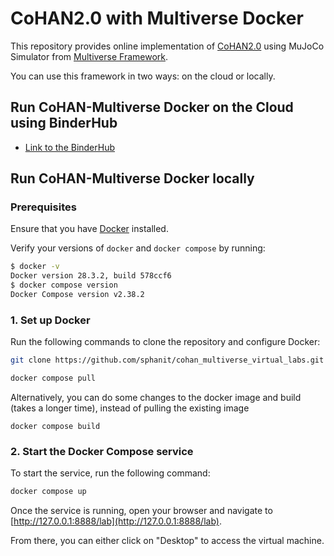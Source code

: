 # CoHAN2.0 with Multiverse Docker
This repository provides online implementation of [CoHAN2.0](https://github.com/LAAS-HRI/CoHAN2.0) using MuJoCo Simulator from [Multiverse Framework](https://github.com/Multiverse-Framework).

You can use this framework in two ways: on the cloud or locally.

## Run CoHAN-Multiverse Docker on the Cloud using BinderHub

- [Link to the BinderHub](https://binder.intel4coro.de/v2/gh/sphanit/cohan_multiverse_virtual_labs/HEAD)

## Run CoHAN-Multiverse Docker locally

### Prerequisites

Ensure that you have [Docker](https://docs.docker.com/engine/install/ubuntu/#install-using-the-repository) installed.

Verify your versions of `docker` and `docker compose` by running:

```bash
$ docker -v
Docker version 28.3.2, build 578ccf6
$ docker compose version
Docker Compose version v2.38.2
```

### 1. Set up Docker

Run the following commands to clone the repository and configure Docker:

```bash
git clone https://github.com/sphanit/cohan_multiverse_virtual_labs.git && cd cohan_multiverse_virtual_labs

docker compose pull
```
Alternatively, you can do some changes to the docker image and build (takes a longer time), instead of pulling the existing image
```
docker compose build
```

### 2. Start the Docker Compose service

To start the service, run the following command:

```bash
docker compose up
```

Once the service is running, open your browser and navigate to [http://127.0.0.1:8888/lab](http://127.0.0.1:8888/lab).

From there, you can either click on "Desktop" to access the virtual machine.
